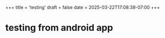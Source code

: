 +++
title = 'testing'
draft = false
date = 2025-03-22T17:08:38-07:00
+++
# testing from android app
